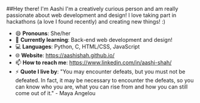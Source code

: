 
##Hey there! I'm Aashi 
I'm a creatively curious person and am really passionate about web development and design! I love taking part in hackathons (a love I found recently) and creating new things! :)

- 😄 **Pronouns**: She/her
- 🌱 **Currently learning**: Back-end web development and design!
- 💻 **Languages**: Python, C, HTML/CSS, JavaScript
- 🌐 **Website**: https://aashishah.github.io/
- 📫 **How to reach me**: https://www.linkedin.com/in/aashi-shah/
- ⚡ **Quote I live by**: "You may encounter defeats, but you must not be defeated. In fact, it may be necessary to encounter the defeats, so you can know who you are, what you can rise from and how you can still come out of it." - Maya Angelou

